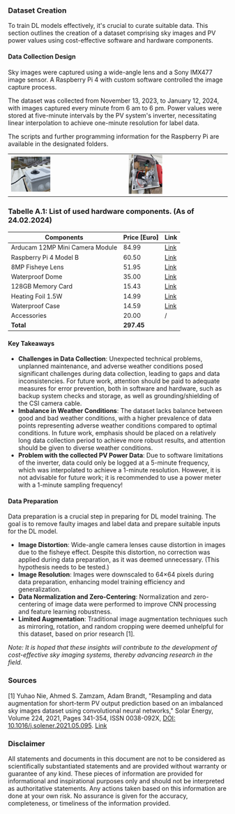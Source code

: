 ### Dataset Creation

To train DL models effectively, it's crucial to curate suitable data. This section outlines the creation of a dataset comprising sky images and PV power values using cost-effective software and hardware components.

#### Data Collection Design
Sky images were captured using a wide-angle lens and a Sony IMX477 image sensor. A Raspberry Pi 4 with custom software controlled the image capture process.

The dataset was collected from November 13, 2023, to January 12, 2024, with images captured every minute from 6 am to 6 pm. Power values were stored at five-minute intervals by the PV system's inverter, necessitating linear interpolation to achieve one-minute resolution for label data.

The scripts and further programming information for the Raspberry Pi are available in the designated folders.

<table>
  <tr>
    <td><img src="Kamerabox_bild.jpg" alt="Sample image of the weatherproof camera enclosure." style="width:35%;"></td>
    <td><img src="Aufbaukamerabox.jpg" alt="Inside of the weatherproof camera enclosure." style="width:35%;"></td>
  </tr>
</table>

### Tabelle A.1: List of used hardware components. (As of 24.02.2024)

| Components                          | Price [Euro] | Link                                                                                   |
|-------------------------------------|--------------|----------------------------------------------------------------------------------------|
| Arducam 12MP Mini Camera Module     | 84.99        | [Link](https://eu.robotshop.com/de/products/arducam-12mp-imx477-mini-high-quality-camera-module-raspberry-pi) |
| Raspberry Pi 4 Model B              | 60.50        | [Link](https://www.berrybase.de/raspberry-pi-4-computer-modell-b-4gb-ram)             |
| 8MP Fisheye Lens                    | 51.95        | [Link](https://amzn.eu/d/dibuxKc)                                                       |
| Waterproof Dome                     | 35.00        | [Link](https://thepihut.com/products/entaniya-waterproof-case-for-raspberry-pi-camera-modules) |
| 128GB Memory Card                   | 15.43        | [Link](https://amzn.eu/d/gxpBCjP)                                                       |
| Heating Foil 1.5W                   | 14.99        | [Link](https://www.conrad.de/de/p/thermo-tech-polyester-heizfolie-selbstklebend-5-v-dc-5-v-ac-1-5-w-l-x-b-70-mm-x-70-mm-1216592.html) |
| Waterproof Case                     | 14.59        | [Link](https://amzn.eu/d/cFuG2HJ)                                                       |
| Accessories                         | 20.00        | /                                                                                      |
| **Total**                           | **297.45**   |                                                                                         |




#### Key Takeaways

- **Challenges in Data Collection**: Unexpected technical problems, unplanned maintenance, and adverse weather conditions posed significant challenges during data collection, leading to gaps and data inconsistencies. For future work, attention should be paid to adequate measures for error prevention, both in software and hardware, such as backup system checks and storage, as well as grounding/shielding of the CSI camera cable.
- **Imbalance in Weather Conditions**: The dataset lacks balance between good and bad weather conditions, with a higher prevalence of data points representing adverse weather conditions compared to optimal conditions. In future work, emphasis should be placed on a relatively long data collection period to achieve more robust results, and attention should be given to diverse weather conditions.
- **Problem with the collected PV Power Data**: Due to software limitations of the inverter, data could only be logged at a 5-minute frequency, which was interpolated to achieve a 1-minute resolution. However, it is not advisable for future work; it is recommended to use a power meter with a 1-minute sampling frequency!
  
#### Data Preparation

Data preparation is a crucial step in preparing for DL model training. The goal is to remove faulty images and label data and prepare suitable inputs for the DL model.

- **Image Distortion**: Wide-angle camera lenses cause distortion in images due to the fisheye effect. Despite this distortion, no correction was applied during data preparation, as it was deemed unnecessary. (This hypothesis needs to be tested.)
- **Image Resolution**: Images were downscaled to 64×64 pixels during data preparation, enhancing model training efficiency and generalization.
- **Data Normalization and Zero-Centering**: Normalization and zero-centering of image data were performed to improve CNN processing and feature learning robustness.
- **Limited Augmentation**: Traditional image augmentation techniques such as mirroring, rotation, and random cropping were deemed unhelpful for this dataset, based on prior research [1].


*Note: It is hoped that these insights will contribute to the development of cost-effective sky imaging systems, thereby advancing research in the field.*


### Sources

[1] Yuhao Nie, Ahmed S. Zamzam, Adam Brandt, "Resampling and data augmentation for short-term PV output prediction based on an imbalanced sky images dataset using convolutional neural networks," Solar Energy, Volume 224, 2021, Pages 341-354, ISSN 0038-092X, [DOI: 10.1016/j.solener.2021.05.095](https://doi.org/10.1016/j.solener.2021.05.095). [Link](https://www.sciencedirect.com/science/article/pii/S0038092X21004795)


### Disclaimer

All statements and documents in this document are not to be considered as scientifically substantiated statements and are provided without warranty or guarantee of any kind. These pieces of information are provided for informational and inspirational purposes only and should not be interpreted as authoritative statements. Any actions taken based on this information are done at your own risk. No assurance is given for the accuracy, completeness, or timeliness of the information provided. 
